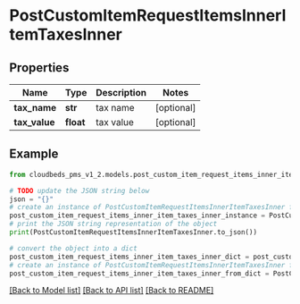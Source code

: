 # PostCustomItemRequestItemsInnerItemTaxesInner


## Properties

Name | Type | Description | Notes
------------ | ------------- | ------------- | -------------
**tax_name** | **str** | tax name | [optional] 
**tax_value** | **float** | tax value | [optional] 

## Example

```python
from cloudbeds_pms_v1_2.models.post_custom_item_request_items_inner_item_taxes_inner import PostCustomItemRequestItemsInnerItemTaxesInner

# TODO update the JSON string below
json = "{}"
# create an instance of PostCustomItemRequestItemsInnerItemTaxesInner from a JSON string
post_custom_item_request_items_inner_item_taxes_inner_instance = PostCustomItemRequestItemsInnerItemTaxesInner.from_json(json)
# print the JSON string representation of the object
print(PostCustomItemRequestItemsInnerItemTaxesInner.to_json())

# convert the object into a dict
post_custom_item_request_items_inner_item_taxes_inner_dict = post_custom_item_request_items_inner_item_taxes_inner_instance.to_dict()
# create an instance of PostCustomItemRequestItemsInnerItemTaxesInner from a dict
post_custom_item_request_items_inner_item_taxes_inner_from_dict = PostCustomItemRequestItemsInnerItemTaxesInner.from_dict(post_custom_item_request_items_inner_item_taxes_inner_dict)
```
[[Back to Model list]](../README.md#documentation-for-models) [[Back to API list]](../README.md#documentation-for-api-endpoints) [[Back to README]](../README.md)


